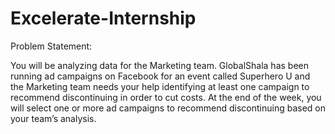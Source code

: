 # Excelerate-Internship

Problem Statement:

You will be analyzing data for the Marketing team. GlobalShala has been running ad campaigns on Facebook for an event called Superhero U and the Marketing team needs your help identifying at least one campaign to recommend discontinuing in order to cut costs. At the end of the week, you will select one or more ad campaigns to recommend discontinuing based on your team’s analysis.
